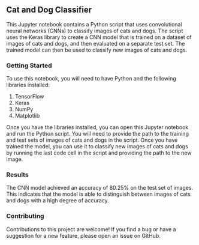 ## Cat and Dog Classifier
This Jupyter notebook contains a Python script that uses convolutional neural networks (CNNs) to classify images of cats and dogs. The script uses the Keras library to create a CNN model that is trained on a dataset of images of cats and dogs, and then evaluated on a separate test set. The trained model can then be used to classify new images of cats and dogs.

### Getting Started
To use this notebook, you will need to have Python and the following libraries installed:

1. TensorFlow
2. Keras
3. NumPy
4. Matplotlib

Once you have the libraries installed, you can open this Jupyter notebook and run the Python script. You will need to provide the path to the training and test sets of images of cats and dogs in the script. Once you have trained the model, you can use it to classify new images of cats and dogs by running the last code cell in the script and providing the path to the new image.

### Results
The CNN model achieved an accuracy of 80.25% on the test set of images. This indicates that the model is able to distinguish between images of cats and dogs with a high degree of accuracy.

### Contributing
Contributions to this project are welcome! If you find a bug or have a suggestion for a new feature, please open an issue on GitHub.

